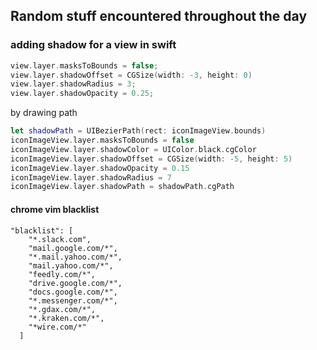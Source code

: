 ## Random stuff encountered throughout the day

### adding shadow for a view in swift

```swift
view.layer.masksToBounds = false;
view.layer.shadowOffset = CGSize(width: -3, height: 0)
view.layer.shadowRadius = 3;
view.layer.shadowOpacity = 0.25;
```

by drawing path
```swift
let shadowPath = UIBezierPath(rect: iconImageView.bounds)
iconImageView.layer.masksToBounds = false
iconImageView.layer.shadowColor = UIColor.black.cgColor
iconImageView.layer.shadowOffset = CGSize(width: -5, height: 5)
iconImageView.layer.shadowOpacity = 0.15
iconImageView.layer.shadowRadius = 7
iconImageView.layer.shadowPath = shadowPath.cgPath
```


#### chrome vim blacklist
```
"blacklist": [
    "*.slack.com",
    "mail.google.com/*",
    "*.mail.yahoo.com/*",
    "mail.yahoo.com/*",
    "feedly.com/*",
    "drive.google.com/*",
    "docs.google.com/*",
    "*.messenger.com/*",
    "*.gdax.com/*",
    "*.kraken.com/*",
    "*wire.com/*"
  ]
```

